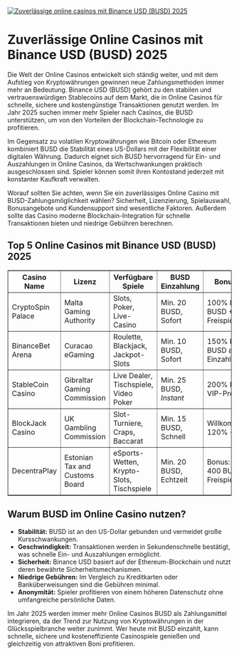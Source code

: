 [![Zuverlässige online casinos mit Binance USD (BUSD) 2025](https://123-caf.pages.dev/gitsignup.png)](https://vrmoo.ru/Bt82HjjY)

<h1>Zuverlässige Online Casinos mit Binance USD (BUSD) 2025</h1>  <p>Die Welt der Online Casinos entwickelt sich ständig weiter, und mit dem Aufstieg von Kryptowährungen gewinnen neue Zahlungsmethoden immer mehr an Bedeutung. Binance USD (BUSD) gehört zu den stabilen und vertrauenswürdigen Stablecoins auf dem Markt, die in Online Casinos für schnelle, sichere und kostengünstige Transaktionen genutzt werden. Im Jahr 2025 suchen immer mehr Spieler nach Casinos, die BUSD unterstützen, um von den Vorteilen der Blockchain-Technologie zu profitieren.</p>  <p>Im Gegensatz zu volatilen Kryptowährungen wie Bitcoin oder Ethereum kombiniert BUSD die Stabilität eines US-Dollars mit der Flexibilität einer digitalen Währung. Dadurch eignet sich BUSD hervorragend für Ein- und Auszahlungen in Online Casinos, da Wertschwankungen praktisch ausgeschlossen sind. Spieler können somit ihren Kontostand jederzeit mit konstanter Kaufkraft verwalten.</p>  <p>Worauf sollten Sie achten, wenn Sie ein zuverlässiges Online Casino mit BUSD-Zahlungsmöglichkeit wählen? Sicherheit, Lizenzierung, Spielauswahl, Bonusangebote und Kundensupport sind wesentliche Faktoren. Außerdem sollte das Casino moderne Blockchain-Integration für schnelle Transaktionen bieten und niedrige Gebühren berechnen.</p>  <h2>Top 5 Online Casinos mit Binance USD (BUSD) 2025</h2>  <table border="1" cellpadding="8" cellspacing="0">   <thead>     <tr>       <th>Casino Name</th>       <th>Lizenz</th>       <th>Verfügbare Spiele</th>       <th>BUSD Einzahlung</th>       <th>Bonusangebot</th>     </tr>   </thead>   <tbody>     <tr>       <td>CryptoSpin Palace</td>       <td>Malta Gaming Authority</td>       <td>Slots, Poker, Live-Casino</td>       <td>Min. 20 BUSD, Sofort</td>       <td>100% bis 500 BUSD + 50 Freispiele</td>     </tr>     <tr>       <td>BinanceBet Arena</td>       <td>Curacao eGaming</td>       <td>Roulette, Blackjack, Jackpot-Slots</td>       <td>Min. 10 BUSD, Sofort</td>       <td>150% bis 300 BUSD auf erste Einzahlung</td>     </tr>     <tr>       <td>StableCoin Casino</td>       <td>Gibraltar Gaming Commission</td>       <td>Live Dealer, Tischspiele, Video Poker</td>       <td>Min. 25 BUSD, <em>Instant</em></td>       <td>200% Bonus + VIP-Programm</td>     </tr>     <tr>       <td>BlockJack Casino</td>       <td>UK Gambling Commission</td>       <td>Slot-Turniere, Craps, Baccarat</td>       <td>Min. 15 BUSD, Schnell</td>       <td>Willkommensbonus 120% + Cashback</td>     </tr>     <tr>       <td>DecentraPlay</td>       <td>Estonian Tax and Customs Board</td>       <td>eSports-Wetten, Krypto-Slots, Tischspiele</td>       <td>Min. 20 BUSD, Echtzeit</td>       <td>Bonus: 100% bis 400 BUSD + 100 Freispiele</td>     </tr>   </tbody> </table>  <h2>Warum BUSD im Online Casino nutzen?</h2>  <ul>   <li><strong>Stabilität:</strong> BUSD ist an den US-Dollar gebunden und vermeidet große Kursschwankungen.</li>   <li><strong>Geschwindigkeit:</strong> Transaktionen werden in Sekundenschnelle bestätigt, was schnelle Ein- und Auszahlungen ermöglicht.</li>   <li><strong>Sicherheit:</strong> Binance USD basiert auf der Ethereum-Blockchain und nutzt deren bewährte Sicherheitsmechanismen.</li>   <li><strong>Niedrige Gebühren:</strong> Im Vergleich zu Kreditkarten oder Banküberweisungen sind die Gebühren minimal.</li>   <li><strong>Anonymität:</strong> Spieler profitieren von einem höheren Datenschutz ohne umfangreiche persönliche Daten.</li> </ul>  <p>Im Jahr 2025 werden immer mehr Online Casinos BUSD als Zahlungsmittel integrieren, da der Trend zur Nutzung von Kryptowährungen in der Glücksspielbranche weiter zunimmt. Wer heute mit BUSD einzahlt, kann schnelle, sichere und kosteneffiziente Casinospiele genießen und gleichzeitig von attraktiven Boni profitieren.</p>